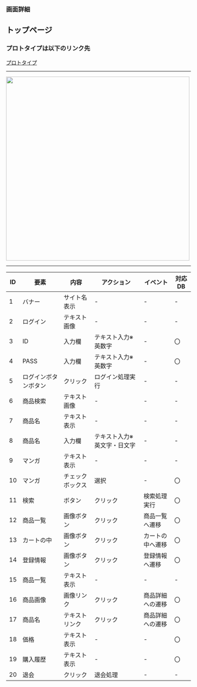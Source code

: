 ### 画面詳細
## トップページ
### プロトタイプは以下のリンク先
[プロトタイプ](https://www.figma.com/file/1qrEKi7iktAY3U27hFIezf/Untitled?node-id=0%3A1)
*****
<img src="./img/toppage.png" width="500">



*****



| ID | 要素 | 内容 | アクション | イベント | 対応DB |
|----|------|------|-----------|----------|--------|
|1 |バナー|サイト名表示|- |- |- |
|2 |ログイン|テキスト画像|- |- |- |
|3 |ID|入力欄|テキスト入力※英数字|- |〇 |
|4 |PASS|入力欄|テキスト入力※英数字|- |〇 |
|5 |ログインボタンボタン|クリック|ログイン処理実行|- |- |
|6 |商品検索|テキスト画像|- |- |- |
|7 |商品名|テキスト表示|- |- |- |
|8 |商品名|入力欄|テキスト入力※英文字・日文字|- |- |
|9 |マンガ|テキスト表示|- |- |- |
|10 |マンガ|チェックボックス|選択|- |〇 |
|11 |検索 |ボタン|クリック |検索処理実行|〇 |
|12 |商品一覧|画像ボタン|クリック|商品一覧へ遷移|〇|
|13 |カートの中|画像ボタン|クリック|カートの中へ遷移|〇|
|14 |登録情報|画像ボタン|クリック|登録情報へ遷移|〇|
|15 |商品一覧|テキスト表示|- |- |- |
|16 |商品画像|画像リンク|クリック|商品詳細への遷移|〇|
|17 |商品名|テキストリンク|クリック|商品詳細への遷移|〇|
|18 |価格|テキスト表示|- |- |〇 |
|19 |購入履歴|テキスト表示|- |- |〇 |
|20 |退会 |クリック|退会処理 |- |- |
